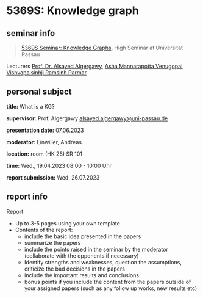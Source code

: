 # 5369S: Knowledge graph

## seminar info

> [5369S Seminar: Knowledge Graphs](https://studip.uni-passau.de/studip/dispatch.php/course/files/index/2ef43fffc471f6f31f636126a871a0f7?cid=af45005712d67f35b31f430107e8010f "Go to main folder"), High Seminar at Universität Passau

Lecturers
[Prof. Dr. Alsayed Algergawy](https://studip.uni-passau.de/studip/dispatch.php/profile?cid=af45005712d67f35b31f430107e8010f&username=algerg01), [Asha Mannarapotta Venugopal](https://studip.uni-passau.de/studip/dispatch.php/profile?cid=af45005712d67f35b31f430107e8010f&username=mannar01), [Vishvapalsinhji Ramsinh Parmar](https://studip.uni-passau.de/studip/dispatch.php/profile?cid=af45005712d67f35b31f430107e8010f&username=parmar03)

## personal subject

**title:** What is a KG?

**supervisor:** Prof. Algergawy <alsayed.algergawy@uni-passau.de>

**presentation date:** 07.06.2023

**moderator:** Einwiller, Andreas

**location:** room (HK 28) SR 101

**time:** Wed., 19.04.2023 08:00 - 10:00 Uhr

**report submission:** Wed. 26.07.2023

## report info

Report

* Up to 3-5 pages using your own template
* Contents of the report:
  * include the basic idea presented in the papers
  * summarize the papers
  * include the points raised in the seminar by the moderator (collaborate with the opponents if necessary)
  * Identify strengths and weaknesses, question the assumptions, criticize the bad decisions in the papers
  * include the important results and conclusions
  * bonus points if you include the content from the papers outside of your assigned papers (such as any follow up works, new results etc)
